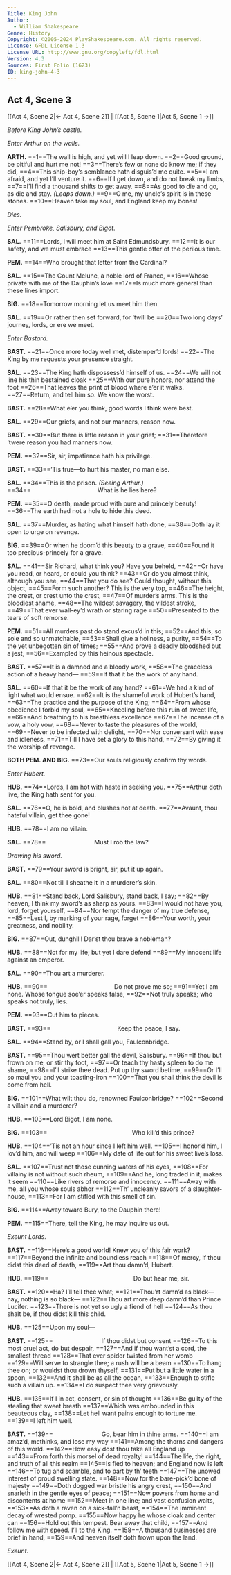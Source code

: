```yaml
---
Title: King John
Author: 
  - William Shakespeare
Genre: History
Copyright: ©2005-2024 PlayShakespeare.com. All rights reserved.
License: GFDL License 1.3
License URL: http://www.gnu.org/copyleft/fdl.html
Version: 4.3
Sources: First Folio (1623)
ID: king-john-4-3
---
```


## Act 4, Scene 3
[[Act 4, Scene 2|← Act 4, Scene 2]] | [[Act 5, Scene 1|Act 5, Scene 1 →]]

*Before King John’s castle.*

*Enter Arthur on the walls.*

**ARTH.**
==1==The wall is high, and yet will I leap down.
==2==Good ground, be pitiful and hurt me not!
==3==There’s few or none do know me; if they did,
==4==This ship-boy’s semblance hath disguis’d me quite.
==5==I am afraid, and yet I’ll venture it.
==6==If I get down, and do not break my limbs,
==7==I’ll find a thousand shifts to get away.
==8==As good to die and go, as die and stay.
*(Leaps down.)*
==9==O me, my uncle’s spirit is in these stones.
==10==Heaven take my soul, and England keep my bones!

*Dies.*

*Enter Pembroke, Salisbury, and Bigot.*

**SAL.**
==11==Lords, I will meet him at Saint Edmundsbury.
==12==It is our safety, and we must embrace
==13==This gentle offer of the perilous time.

**PEM.**
==14==Who brought that letter from the Cardinal?

**SAL.**
==15==The Count Melune, a noble lord of France,
==16==Whose private with me of the Dauphin’s love
==17==Is much more general than these lines import.

**BIG.**
==18==Tomorrow morning let us meet him then.

**SAL.**
==19==Or rather then set forward, for ’twill be
==20==Two long days’ journey, lords, or ere we meet.

*Enter Bastard.*

**BAST.**
==21==Once more today well met, distemper’d lords!
==22==The King by me requests your presence straight.

**SAL.**
==23==The King hath dispossess’d himself of us.
==24==We will not line his thin bestained cloak
==25==With our pure honors, nor attend the foot
==26==That leaves the print of blood where e’er it walks.
==27==Return, and tell him so. We know the worst.

**BAST.**
==28==What e’er you think, good words I think were best.

**SAL.**
==29==Our griefs, and not our manners, reason now.

**BAST.**
==30==But there is little reason in your grief;
==31==Therefore ’twere reason you had manners now.

**PEM.**
==32==Sir, sir, impatience hath his privilege.

**BAST.**
==33==’Tis true—to hurt his master, no man else.

**SAL.**
==34==This is the prison.
*(Seeing Arthur.)*
==34==           What is he lies here?

**PEM.**
==35==O death, made proud with pure and princely beauty!
==36==The earth had not a hole to hide this deed.

**SAL.**
==37==Murder, as hating what himself hath done,
==38==Doth lay it open to urge on revenge.

**BIG.**
==39==Or when he doom’d this beauty to a grave,
==40==Found it too precious-princely for a grave.

**SAL.**
==41==Sir Richard, what think you? Have you beheld,
==42==Or have you read, or heard, or could you think?
==43==Or do you almost think, although you see,
==44==That you do see? Could thought, without this object,
==45==Form such another? This is the very top,
==46==The height, the crest, or crest unto the crest,
==47==Of murder’s arms. This is the bloodiest shame,
==48==The wildest savagery, the vildest stroke,
==49==That ever wall-ey’d wrath or staring rage
==50==Presented to the tears of soft remorse.

**PEM.**
==51==All murders past do stand excus’d in this;
==52==And this, so sole and so unmatchable,
==53==Shall give a holiness, a purity,
==54==To the yet unbegotten sin of times;
==55==And prove a deadly bloodshed but a jest,
==56==Exampled by this heinous spectacle.

**BAST.**
==57==It is a damned and a bloody work,
==58==The graceless action of a heavy hand⁠—
==59==If that it be the work of any hand.

**SAL.**
==60==If that it be the work of any hand?
==61==We had a kind of light what would ensue.
==62==It is the shameful work of Hubert’s hand,
==63==The practice and the purpose of the King;
==64==From whose obedience I forbid my soul,
==65==Kneeling before this ruin of sweet life,
==66==And breathing to his breathless excellence
==67==The incense of a vow, a holy vow,
==68==Never to taste the pleasures of the world,
==69==Never to be infected with delight,
==70==Nor conversant with ease and idleness,
==71==Till I have set a glory to this hand,
==72==By giving it the worship of revenge.

**BOTH PEM. AND BIG.**
==73==Our souls religiously confirm thy words.

*Enter Hubert.*

**HUB.**
==74==Lords, I am hot with haste in seeking you.
==75==Arthur doth live, the King hath sent for you.

**SAL.**
==76==O, he is bold, and blushes not at death.
==77==Avaunt, thou hateful villain, get thee gone!

**HUB.**
==78==I am no villain.

**SAL.**
==78==        Must I rob the law?

*Drawing his sword.*

**BAST.**
==79==Your sword is bright, sir, put it up again.

**SAL.**
==80==Not till I sheathe it in a murderer’s skin.

**HUB.**
==81==Stand back, Lord Salisbury, stand back, I say;
==82==By heaven, I think my sword’s as sharp as yours.
==83==I would not have you, lord, forget yourself,
==84==Nor tempt the danger of my true defense,
==85==Lest I, by marking of your rage, forget
==86==Your worth, your greatness, and nobility.

**BIG.**
==87==Out, dunghill! Dar’st thou brave a nobleman?

**HUB.**
==88==Not for my life; but yet I dare defend
==89==My innocent life against an emperor.

**SAL.**
==90==Thou art a murderer.

**HUB.**
==90==           Do not prove me so;
==91==Yet I am none. Whose tongue soe’er speaks false,
==92==Not truly speaks; who speaks not truly, lies.

**PEM.**
==93==Cut him to pieces.

**BAST.**
==93==           Keep the peace, I say.

**SAL.**
==94==Stand by, or I shall gall you, Faulconbridge.

**BAST.**
==95==Thou wert better gall the devil, Salisbury.
==96==If thou but frown on me, or stir thy foot,
==97==Or teach thy hasty spleen to do me shame,
==98==I’ll strike thee dead. Put up thy sword betime,
==99==Or I’ll so maul you and your toasting-iron
==100==That you shall think the devil is come from hell.

**BIG.**
==101==What wilt thou do, renowned Faulconbridge?
==102==Second a villain and a murderer?

**HUB.**
==103==Lord Bigot, I am none.

**BIG.**
==103==              Who kill’d this prince?

**HUB.**
==104==’Tis not an hour since I left him well.
==105==I honor’d him, I lov’d him, and will weep
==106==My date of life out for his sweet live’s loss.

**SAL.**
==107==Trust not those cunning waters of his eyes,
==108==For villainy is not without such rheum,
==109==And he, long traded in it, makes it seem
==110==Like rivers of remorse and innocency.
==111==Away with me, all you whose souls abhor
==112==Th’ uncleanly savors of a slaughter-house,
==113==For I am stifled with this smell of sin.

**BIG.**
==114==Away toward Bury, to the Dauphin there!

**PEM.**
==115==There, tell the King, he may inquire us out.

*Exeunt Lords.*

**BAST.**
==116==Here’s a good world! Knew you of this fair work?
==117==Beyond the infinite and boundless reach
==118==Of mercy, if thou didst this deed of death,
==119==Art thou damn’d, Hubert.

**HUB.**
==119==              Do but hear me, sir.

**BAST.**
==120==Ha? I’ll tell thee what;
==121==Thou’rt damn’d as black—nay, nothing is so black⁠—
==122==Thou art more deep damn’d than Prince Lucifer.
==123==There is not yet so ugly a fiend of hell
==124==As thou shalt be, if thou didst kill this child.

**HUB.**
==125==Upon my soul⁠—

**BAST.**
==125==        If thou didst but consent
==126==To this most cruel act, do but despair,
==127==And if thou want’st a cord, the smallest thread
==128==That ever spider twisted from her womb
==129==Will serve to strangle thee; a rush will be a beam
==130==To hang thee on; or wouldst thou drown thyself,
==131==Put but a little water in a spoon,
==132==And it shall be as all the ocean,
==133==Enough to stifle such a villain up.
==134==I do suspect thee very grievously.

**HUB.**
==135==If I in act, consent, or sin of thought
==136==Be guilty of the stealing that sweet breath
==137==Which was embounded in this beauteous clay,
==138==Let hell want pains enough to torture me.
==139==I left him well.

**BAST.**
==139==        Go, bear him in thine arms.
==140==I am amaz’d, methinks, and lose my way
==141==Among the thorns and dangers of this world.
==142==How easy dost thou take all England up
==143==From forth this morsel of dead royalty!
==144==The life, the right, and truth of all this realm
==145==Is fled to heaven; and England now is left
==146==To tug and scamble, and to part by th’ teeth
==147==The unowed interest of proud swelling state.
==148==Now for the bare-pick’d bone of majesty
==149==Doth dogged war bristle his angry crest,
==150==And snarleth in the gentle eyes of peace;
==151==Now powers from home and discontents at home
==152==Meet in one line; and vast confusion waits,
==153==As doth a raven on a sick-fall’n beast,
==154==The imminent decay of wrested pomp.
==155==Now happy he whose cloak and center can
==156==Hold out this tempest. Bear away that child,
==157==And follow me with speed. I’ll to the King.
==158==A thousand businesses are brief in hand,
==159==And heaven itself doth frown upon the land.

*Exeunt.*

[[Act 4, Scene 2|← Act 4, Scene 2]] | [[Act 5, Scene 1|Act 5, Scene 1 →]]